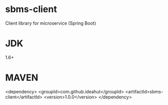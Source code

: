 # sbms-client
Client library for microservice (Spring Boot)

# JDK 
1.6+

# MAVEN
&lt;dependency&gt;
	&lt;groupId&gt;com.github.ideahut&lt;/groupId&gt;
	&lt;artifactId&gt;sbms-client&lt;/artifactId&gt;
	&lt;version&gt;1.0.0&lt;/version&gt;
&lt;/dependency&gt;